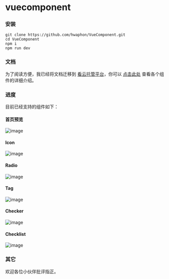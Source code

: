 # vuecomponent

### 安装

	git clone https://github.com/hwaphon/VueComponent.git
	cd VueComponent
	npm i
	npm run dev


### 文档

为了阅读方便，我已经将文档迁移到 [看云托管平台](https://www.kancloud.cn)，你可以 [点击此处](https://www.kancloud.cn/hwaphon/h-vuecomponent/404358) 查看各个组件的详细介绍。

### 进度

目前已经支持的组件如下：

#### 首页预览

![image](http://ojihaa8pb.bkt.clouddn.com/h-index-default.jpg)

#### Icon

![image](http://ojihaa8pb.bkt.clouddn.com/h-icon-basic.png)

#### Radio

![image](http://ojihaa8pb.bkt.clouddn.com/h-radio-basic.jpg)

#### Tag

![image](http://ojihaa8pb.bkt.clouddn.com/h-tag-default.jpg)

#### Checker

![image](http://ojihaa8pb.bkt.clouddn.com/h-checker-basic.jpg)

#### Checklist

![image](http://ownp5gqo8.bkt.clouddn.com/h-checklist-basic.jpg)

### 其它

欢迎各位小伙伴批评指正。
